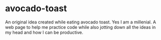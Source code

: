 # avocado-toast

An original idea created while eating avocado toast. Yes I am a millenial. A web page to help me practice code while also jotting down all the ideas in my head and how I can be productive. 
